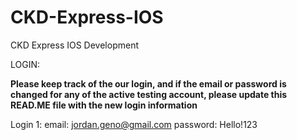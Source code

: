 # CKD-Express-IOS
CKD Express IOS Development


LOGIN:

******Please keep track of the our login, and if the email or password is changed for any of the active testing account,
please update this READ.ME file with the new login information******


Login 1:
email: jordan.geno@gmail.com
password: Hello!123
